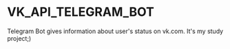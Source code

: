 # VK_API_TELEGRAM_BOT
Telegram Bot gives information about user's status on vk.com. It's my study project;)
